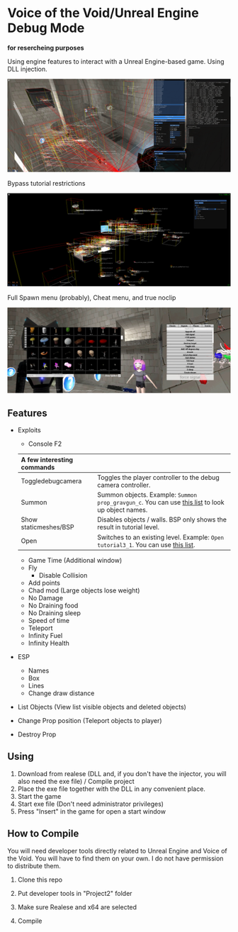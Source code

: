 # Voice of the Void/Unreal Engine Debug Mode
**for resercheing purposes**

Using engine features to interact with a Unreal Engine-based game. Using DLL injection.

![alt text](img/2.png)

Bypass tutorial restrictions

![alt text](img/3.png)

Full Spawn menu (probably), Cheat menu, and true noclip

![alt text](img/5.png)
## Features

* Exploits
  * Console F2

   | A few interesting commands |  |
  | ------ | ------ |
  | Toggledebugcamera | Toggles the player controller to the debug camera controller. |
  | Summon | Summon objects. Example: ```Summon prop_gravgun_c```. You can use [this list][secret] to look up object names. |
  | Show staticmeshes/BSP | Disables objects / walls. BSP only shows the result in tutorial level. |
  | Open | Switches to an existing level. Example: ```Open tutorial3_1```. You can use [this list][secret]. |
  * Game Time (Additional window)
  * Fly
    * Disable Collision
  * Add points
  * Chad mod (Large objects lose weight)
  * No Damage
  * No Draining food
  * No Draining sleep
  * Speed of time
  * Teleport
  * Infinity Fuel
  * Infinity Health

* ESP
  * Names
  * Box
  * Lines
  * Change draw distance

* List Objects (View list visible objects and deleted objects)

* Change Prop position (Teleport objects to player)
* Destroy Prop

## Using
1. Download from realese (DLL and, if you don't have the injector, you will also need the exe file) / Compile project
2. Place the exe file together with the DLL in any convenient place.
3. Start the game
4. Start exe file (Don't need administrator privileges)
5. Press "Insert" in the game for open a start window

## How to Compile
You will need developer tools directly related to Unreal Engine and Voice of the Void. You will have to find them on your own. I do not have permission to distribute them.

1. Clone this repo
2. Put developer tools in "Project2" folder
3. Make sure Realese and x64 are selected
4. Compile

   [secret]: <https://raw.githubusercontent.com/Vyollet/Voice-of-the-Void-Debug-Mode/main/Project2/.secrets>
   [levels]: <https://votv-ru.fandom.com/ru/wiki/%D0%9C%D0%B8%D1%80%D1%8B_%D0%B8_%D1%82%D0%B5%D1%81%D1%82%D0%BE%D0%B2%D1%8B%D0%B5_%D1%83%D1%80%D0%BE%D0%B2%D0%BD%D0%B8>